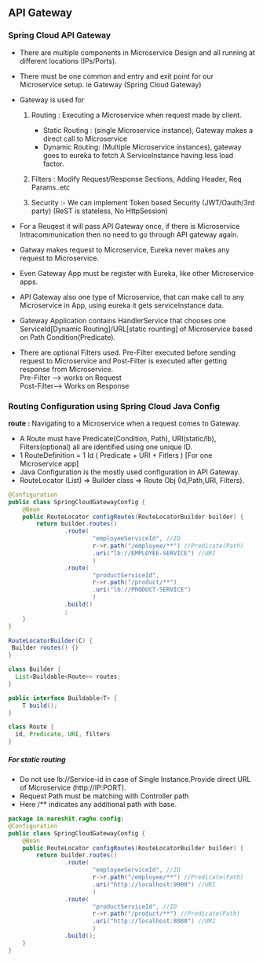 ## API Gateway

### Spring Cloud API Gateway

- There are multiple components in Microservice Design and all running at different locations (IPs/Ports).

- There must be one common and entry and exit point for our Microservice setup. ie Gateway (Spring Cloud Gateway)

- Gateway is used for

  1.  Routing : Executing a Microservice when request made by client.

      - Static Routing : (single Microservice instance), Gateway makes a direct call to Microservice
      - Dynamic Routing: (Multiple Microservice instances), gateway goes to eureka to fetch A ServiceInstance having less load factor.

  1.  Filters : Modify Request/Response Sections, Adding Header, Req Params..etc

  1.  Security :- We can implement Token based Security (JWT/Oauth/3rd party)
      (ReST is stateless, No HttpSession)

- For a Reuqest it will pass API Gateway once, if there is Microservice Intracommunication then no need to go through API gateway again.
- Gatway makes request to Microservice, Eureka never makes any request to Microservice.
- Even Gateway App must be register with Eureka, like other Microservice apps.
- API Gateway also one type of Microservice, that can make call to any Microservice in App, using eureka it gets serviceInstance data.
- Gateway Application contains HandlerService that chooses one ServiceId[Dynamic Routing]/URL[static rounting] of Microservice based on Path Condition(Predicate).
- There are optional Filters used. Pre-Filter executed before sending request to Microservice and Post-Filter is executed after getting response from Microservice.\
  Pre-Filter --> works on Request\
  Post-Filter--> Works on Response

### Routing Configuration using Spring Cloud Java Config

**route :** Navigating to a Microservice when a request comes to Gateway.

- A Route must have Predicate(Condition, Path), URI(static/lb), Filters(optional) all are identified using one unique ID.
- 1 RouteDefinition = 1 Id ( Predicate + URI + Fitlers ) [For one Microservice app]
- Java Configuration is the mostly used configuration in API Gateway.
- RouteLocator (List<Routes>) => Builder class => Route Obj (Id,Path,URI, Filters).

```java
@Configuration
public class SpringCloudGatewayConfig {
	@Bean
	public RouteLocator configRoutes(RouteLocatorBuilder builder) {
		return builder.routes()
				.route(
						"employeeServiceId", //ID
						r->r.path("/employee/**") //Predicate(Path)
						.uri("lb://EMPLOYEE-SERVICE") //URI
						)
				.route(
						"productServiceId",
						r->r.path("/product/**")
						.uri("lb://PRODUCT-SERVICE")
						)
				.build()
				;
	}
}
```

```java
RouteLocatorBuilder(C) {
 Builder routes() {}
}

class Builder {
  List<Buildable<Route>> routes;
}

public interface Buildable<T> {
	T build();
}

class Route {
  id, Predicate, URI, filters
}
```

##### For static routing

- Do not use lb://Service-id in case of Single Instance.Provide direct URL of Microservice (http://IP:PORT).
- Request Path must be matching with Controller path
- Here /\*\* indicates any additional path with base.

```java
package in.nareshit.raghu.config;
@Configuration
public class SpringCloudGatewayConfig {
	@Bean
	public RouteLocator configRoutes(RouteLocatorBuilder builder) {
		return builder.routes()
				.route(
						"employeeServiceId", //ID
						r->r.path("/employee/**") //Predicate(Path)
						.uri("http://localhost:9900") //URI
						)
				.route(
						"productServiceId", //ID
						r->r.path("/product/**") //Predicate(Path)
						.uri("http://localhost:8080") //URI
						)
				.build();
	}
}
```
